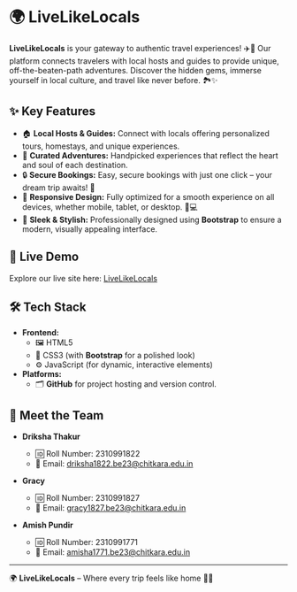 # 🌍 LiveLikeLocals

**LiveLikeLocals** is your gateway to authentic travel experiences! ✈️🌟 Our platform connects travelers with local hosts and guides to provide unique, off-the-beaten-path adventures. Discover the hidden gems, immerse yourself in local culture, and travel like never before. 🏞️✨

## ✨ Key Features

- 🏠 **Local Hosts & Guides:** Connect with locals offering personalized tours, homestays, and unique experiences.
- 🎒 **Curated Adventures:** Handpicked experiences that reflect the heart and soul of each destination.
- 🔒 **Secure Bookings:** Easy, secure bookings with just one click – your dream trip awaits! 🌟
- 📱 **Responsive Design:** Fully optimized for a smooth experience on all devices, whether mobile, tablet, or desktop. 📲💻
- 🎨 **Sleek & Stylish:** Professionally designed using **Bootstrap** to ensure a modern, visually appealing interface.

## 🚀 Live Demo
Explore our live site here: [LiveLikeLocals](https://github.com/drikshathakur786/LiveLikeLocals)

## 🛠️ Tech Stack

- **Frontend:**
  - 🖼️ HTML5
  - 🎨 CSS3 (with **Bootstrap** for a polished look)
  - ⚙️ JavaScript (for dynamic, interactive elements)
- **Platforms:**
  - 🗂️ **GitHub** for project hosting and version control.

## 👥 Meet the Team

- **Driksha Thakur**  
  - 🆔 Roll Number: 2310991822  
  - 📧 Email: driksha1822.be23@chitkara.edu.in  

- **Gracy**  
  - 🆔 Roll Number: 2310991827  
  - 📧 Email: gracy1827.be23@chitkara.edu.in  

- **Amish Pundir**  
  - 🆔 Roll Number: 2310991771  
  - 📧 Email: amisha1771.be23@chitkara.edu.in  

---

🌍 **LiveLikeLocals** – Where every trip feels like home 🏡✨
